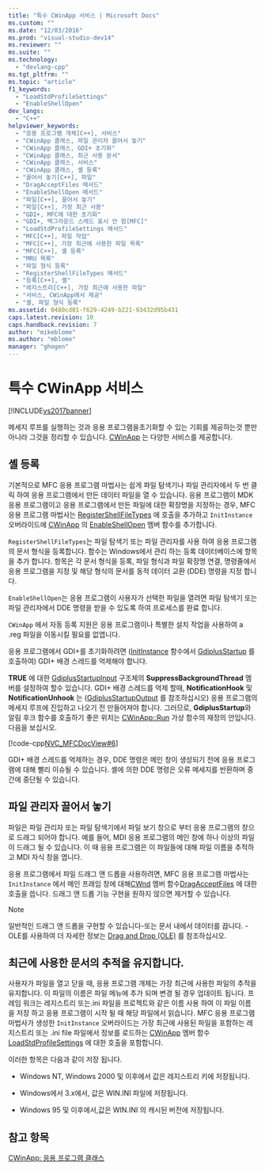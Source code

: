 ```yaml
---
title: "특수 CWinApp 서비스 | Microsoft Docs"
ms.custom: ""
ms.date: "12/03/2016"
ms.prod: "visual-studio-dev14"
ms.reviewer: ""
ms.suite: ""
ms.technology: 
  - "devlang-cpp"
ms.tgt_pltfrm: ""
ms.topic: "article"
f1_keywords: 
  - "LoadStdProfileSettings"
  - "EnableShellOpen"
dev_langs: 
  - "C++"
helpviewer_keywords: 
  - "응용 프로그램 개체[C++], 서비스"
  - "CWinApp 클래스, 파일 관리자 끌어서 놓기"
  - "CWinApp 클래스, GDI+ 초기화"
  - "CWinApp 클래스, 최근 사용 문서"
  - "CWinApp 클래스, 서비스"
  - "CWinApp 클래스, 셸 등록"
  - "끌어서 놓기[C++], 파일"
  - "DragAcceptFiles 메서드"
  - "EnableShellOpen 메서드"
  - "파일[C++], 끌어서 놓기"
  - "파일[C++], 가장 최근 사용"
  - "GDI+, MFC에 대한 초기화"
  - "GDI+, 백그라운드 스레드 표시 안 함[MFC]"
  - "LoadStdProfileSettings 메서드"
  - "MFC[C++], 파일 작업"
  - "MFC[C++], 가장 최근에 사용한 파일 목록"
  - "MFC[C++], 셸 등록"
  - "MRU 목록"
  - "파일 형식 등록"
  - "RegisterShellFileTypes 메서드"
  - "등록[C++], 셸"
  - "레지스트리[C++], 가장 최근에 사용한 파일"
  - "서비스, CWinApp에서 제공"
  - "셸, 파일 형식 등록"
ms.assetid: 0480cd01-f629-4249-b221-93432d95b431
caps.latest.revision: 10
caps.handback.revision: 7
author: "mikeblome"
ms.author: "mblome"
manager: "ghogen"
---
```

# 특수 CWinApp 서비스
[!INCLUDE[vs2017banner](../assembler/inline/includes/vs2017banner.md)]

메세지 루프를 실행하는 것과 응용 프로그램을초기화할 수 있는 기회를 제공하는것 뿐만아니라 그것을 정리할 수 있습니다. [CWinApp](../mfc/reference/cwinapp-class.md) 는 다양한 서비스를 제공합니다.  
  
##  <a name="_core_shell_registration"></a> 셸 등록  
 기본적으로 MFC 응용 프로그램 마법사는 쉽게 파일 탐색기나 파일 관리자에서 두 번 클릭 하여 응용 프로그램에서 만든 데이터 파일을 열 수 있습니다.  응용 프로그램이 MDK 응용 프로그램이고 응용 프로그램에서 만든 파일에 대한 확장명을 지정하는 경우, MFC 응용 프로그램 마법사는 [RegisterShellFileTypes](../Topic/CWinApp::RegisterShellFileTypes.md) 에 호출을 추가하고 `InitInstance` 오버라이드에 [CWinApp](../mfc/reference/cwinapp-class.md) 의 [EnableShellOpen](../Topic/CWinApp::EnableShellOpen.md) 멤버 함수를 추가합니다.  
  
 `RegisterShellFileTypes`는 파일 탐색기 또는 파일 관리자를 사용 하여 응용 프로그램의 문서 형식을 등록합니다.  함수는 Windows에서 관리 하는 등록 데이터베이스에 항목을 추가 합니다.  항목은 각 문서 형식을 등록, 파일 형식과 파일 확장명 연결, 명령줄에서 응용 프로그램을 지정 및 해당 형식의 문서를 동적 데이터 교환 \(DDE\) 명령을 지정 합니다.  
  
 `EnableShellOpen`는 응용 프로그램이 사용자가 선택한 파일을 열려면 파일 탐색기 또는 파일 관리자에서 DDE 명령을 받을 수 있도록 하여 프로세스를 완료 합니다.  
  
 `CWinApp` 에서 자동 등록 지원은 응용 프로그램이나 특별한 설치 작업을 사용하여 a .reg 파일을 이동시킬 필요를 없앱니다.  
  
 응용 프로그램에서 GDI\+를 초기화하려면 \([InitInstance](../Topic/CWinApp::InitInstance.md) 함수에서 [GdiplusStartup](_gdiplus_FUNC_GdiplusStartup_token_input_output_) 를 호출하여\) GDI\+ 배경 스레드를 억제해야 합니다.  
  
 **TRUE** 에 대한 [GdiplusStartupInput](_gdiplus_STRUC_GdiplusStartupInput) 구조체의 **SuppressBackgroundThread** 멤버를 설정하여 할수 있습니다.  GDI\+ 배경 스레드를 억제 할때, **NotificationHook** 및 **NotificationUnhook** 는 \([GdiplusStartupOutput](_gdiplus_STRUC_GdiplusStartupOutput) 를 참조하십시오\) 응용 프로그램의 메세지 루프에 진입하고 나오기 전 만들어져야 합니다.  그러므로, **GdiplusStartup**와 알림 후크 함수를 호출하기 좋은 위치는 [CWinApp::Run](../Topic/CWinApp::Run.md) 가상 함수의 재정의 안입니다. 다음을 보십시오.  
  
 [!code-cpp[NVC_MFCDocView#6](../mfc/codesnippet/CPP/special-cwinapp-services_1.cpp)]  
  
 GDI\+ 배경 스레드를 억제하는 경우, DDE 명령은 메인 창이 생성되기 전에 응용 프로그램에 대해 빨리 이슈될 수 있습니다.  셸에 의한 DDE 명령은 오류 메세지를 반환하며 중간에 중단될 수 있습니다.  
  
##  <a name="_core_file_manager_drag_and_drop"></a> 파일 관리자 끌어서 놓기  
 파일은 파일 관리자 또는 파일 탐색기에서 파일 보기 창으로 부터 응용 프로그램의 창으로 드래그 되어야 합니다.  예를 들어, MDI 응용 프로그램의 메인 창에 하나 이상의 파일이 드래그 될 수 있습니다. 이 때 응용 프로그램은 이 파일들에 대해 파일 이름을 추적하고 MDI 자식 창을 엽니다.  
  
 응용 프로그램에서 파일 드래그 앤 드롭을 사용하려면, MFC 응용 프로그램 마법사는 `InitInstance` 에서 메인 프래임 창에 대해[CWnd](../mfc/reference/cwnd-class.md) 멤버 함수[DragAcceptFiles](../Topic/CWnd::DragAcceptFiles.md) 에 대한 호출을 씁니다.  드래그 앤 드롭 기능 구현을 원하지 않으면 제거할 수 있습니다.  
  
> [!NOTE]
>  일반적인 드래그 앤 드롭을 구현할 수 있습니다\-또는 문서 내에서 데이터를 끕니다. \-OLE를 사용하여  더 자세한 정보는 [Drag and Drop \(OLE\)](../mfc/drag-and-drop-ole.md) 를 참조하십시오.  
  
##  <a name="_core_keeping_track_of_the_most_recently_used_documents"></a> 최근에 사용한 문서의 추적을 유지합니다.  
 사용자가 파일을 열고 닫을 때, 응용 프로그램 개체는 가장 최근에 사용한 파일의 추적을 유지합니다.  이 파일의 이름은 파일 메뉴에 추가 되며 변경 될 경우 업데이트 됩니다.  프레임 워크는 레지스트리 또는.ini 파일을 프로젝트와 같은 이름 사용 하여 이 파일 이름을 저장 하고 응용 프로그램이 시작 될 때 해당 파일에서 읽습니다.  MFC 응용 프로그램 마법사가 생성한 `InitInstance` 오버라이드는 가장 최근에 사용된 파일을 포함하는 레지스트리 또는 .ini file 파일에서 정보를 로드하는 [CWinApp](../mfc/reference/cwinapp-class.md) 멤버 함수 [LoadStdProfileSettings](../Topic/CWinApp::LoadStdProfileSettings.md) 에 대한 호출을 포함합니다.  
  
 이러한 항목은 다음과 같이 저장 됩니다.  
  
-   Windows NT, Windows 2000 및 이후에서 값은 레지스트리 키에 저장됩니다.  
  
-   Windows에서 3.x에서, 값은 WIN.INI 파일에 저장됩니다.  
  
-   Windows 95 및 이후에서,값은 WIN.INI 의 캐시된 버전에 저장됩니다.  
  
## 참고 항목  
 [CWinApp: 응용 프로그램 클래스](../mfc/cwinapp-the-application-class.md)
